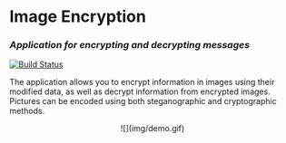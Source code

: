 # Image Encryption
### _Application for encrypting and decrypting messages_

[![Build Status](https://travis-ci.org/joemccann/dillinger.svg?branch=master)](https://travis-ci.org/joemccann/dillinger)

The application allows you to encrypt information in images using their modified data, as well as decrypt information from encrypted images. Pictures can be encoded using both steganographic and cryptographic methods.

<p align="center">
![](img/demo.gif)
</p>
